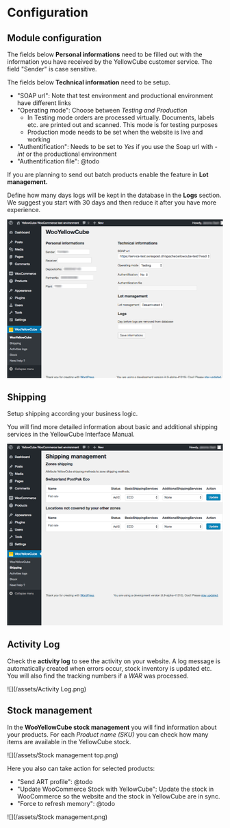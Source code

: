 # Configuration

## Module configuration

The fields below **Personal informations** need to be filled out with the information you have received by the YellowCube customer service. The field "Sender" is case sensitive.

The fields below **Technical information** need to be setup.

* "SOAP url": Note that test environment and productional environment have different links
* "Operating mode": Choose between _Testing and Production_
  * In Testing mode orders are processed virtually. Documents, labels etc. are printed out and scanned. This mode is for testing purposes
  * Production mode needs to be set when the website is live and working
* "Authentification": Needs to be set to _Yes_ if you use the Soap url with _-int_ or the productional environment
* "Authentification file": @todo

If you are planning to send out batch products enable the feature in **Lot management.**

Define how many days logs will be kept in the database in the **Logs** section. We suggest you start with 30 days and then reduce it after you have more experience.

![](/assets/Informations.png)

## Shipping

Setup shipping according your business logic.

You will find more detailed information about basic and additional shipping services in the YellowCube Interface Manual.

![](/assets/Shipping.png)

## Activity Log

Check the **activity log** to see the activity on your website. A log message is automatically created when errors occur, stock inventory is updated etc. You will also find the tracking numbers if a _WAR_ was processed.

![](/assets/Activity Log.png)

## Stock management

In the **WooYellowCube stock management** you will find information about your products. For each _Product name \(SKU\)_ you can check how many items are available in the YellowCube stock.

![](/assets/Stock management top.png)

Here you also can take action for selected products:

* "Send ART profile": @todo
* "Update WooCommerce Stock with YellowCube": Update the stock in WooCommerce so the website and the stock in YellowCube are in sync.
* "Force to refresh memory": @todo

![](/assets/Stock management.png)

